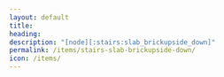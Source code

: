 ```yaml
---
layout: default
title: 
heading: 
description: "[node][:stairs:slab_brickupside_down]"
permalink: /items/stairs-slab-brickupside-down/
icon: /items/
---
```

